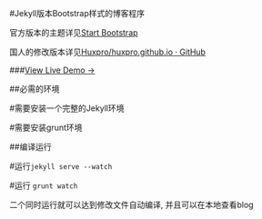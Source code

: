 #Jekyll版本Bootstrap样式的博客程序

官方版本的主题详见[Start Bootstrap](http://startbootstrap.com/)

国人的修改版本详见[Huxpro/huxpro.github.io · GitHub](https://github.com/Huxpro/huxpro.github.io)

###[View Live Demo &rarr;](http://blackrockdigital.github.io/startbootstrap-clean-blog-jekyll/)

##必需的环境

  #需要安装一个完整的Jekyll环境

  #需要安装grunt环境

##编译运行

  #运行`jekyll serve --watch`

  #运行 `grunt watch`

  二个同时运行就可以达到修改文件自动编译, 并且可以在本地查看blog
